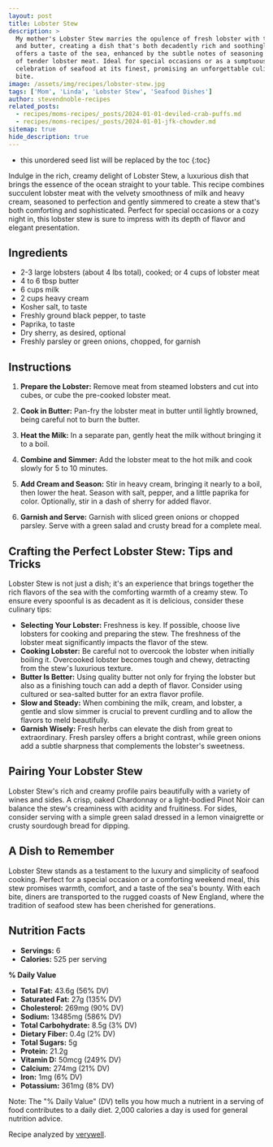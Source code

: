 ```yaml
---
layout: post
title: Lobster Stew
description: >
  My mother's Lobster Stew marries the opulence of fresh lobster with the velvety embrace of cream
  and butter, creating a dish that's both decadently rich and soothingly warm. Each spoonful
  offers a taste of the sea, enhanced by the subtle notes of seasoning and the luxurious texture
  of tender lobster meat. Ideal for special occasions or as a sumptuous treat, this stew is a
  celebration of seafood at its finest, promising an unforgettable culinary experience with every
  bite.
image: /assets/img/recipes/lobster-stew.jpg
tags: ['Mom', 'Linda', 'Lobster Stew', 'Seafood Dishes']
author: stevendnoble-recipes
related_posts:
  - recipes/moms-recipes/_posts/2024-01-01-deviled-crab-puffs.md
  - recipes/moms-recipes/_posts/2024-01-01-jfk-chowder.md
sitemap: true
hide_description: true
---
```


* this unordered seed list will be replaced by the toc
{:toc}

Indulge in the rich, creamy delight of Lobster Stew, a luxurious dish that brings the essence of the ocean straight to your table. This recipe combines succulent lobster meat with the velvety smoothness of milk and heavy cream, seasoned to perfection and gently simmered to create a stew that's both comforting and sophisticated. Perfect for special occasions or a cozy night in, this lobster stew is sure to impress with its depth of flavor and elegant presentation.

## Ingredients

* 2-3 large lobsters (about 4 lbs total), cooked; or 4 cups of lobster meat
* 4 to 6 tbsp butter
* 6 cups milk
* 2 cups heavy cream
* Kosher salt, to taste
* Freshly ground black pepper, to taste
* Paprika, to taste
* Dry sherry, as desired, optional
* Freshly parsley or green onions, chopped, for garnish

## Instructions

1. **Prepare the Lobster:** Remove meat from steamed lobsters and cut into cubes, or cube the pre-cooked lobster meat.

2. **Cook in Butter:** Pan-fry the lobster meat in butter until lightly browned, being careful not to burn the butter.

3. **Heat the Milk:** In a separate pan, gently heat the milk without bringing it to a boil.

4. **Combine and Simmer:** Add the lobster meat to the hot milk and cook slowly for 5 to 10 minutes.

5. **Add Cream and Season:** Stir in heavy cream, bringing it nearly to a boil, then lower the heat. Season with salt, pepper, and a little paprika for color. Optionally, stir in a dash of sherry for added flavor.

6. **Garnish and Serve:** Garnish with sliced green onions or chopped parsley. Serve with a green salad and crusty bread for a complete meal.

## Crafting the Perfect Lobster Stew: Tips and Tricks
Lobster Stew is not just a dish; it's an experience that brings together the rich flavors of the sea with the comforting warmth of a creamy stew. To ensure every spoonful is as decadent as it is delicious, consider these culinary tips:

* **Selecting Your Lobster:** Freshness is key. If possible, choose live lobsters for cooking and preparing the stew. The freshness of the lobster meat significantly impacts the flavor of the stew.
* **Cooking Lobster:** Be careful not to overcook the lobster when initially boiling it. Overcooked lobster becomes tough and chewy, detracting from the stew's luxurious texture.
* **Butter Is Better:** Using quality butter not only for frying the lobster but also as a finishing touch can add a depth of flavor. Consider using cultured or sea-salted butter for an extra flavor profile.
* **Slow and Steady:** When combining the milk, cream, and lobster, a gentle and slow simmer is crucial to prevent curdling and to allow the flavors to meld beautifully.
* **Garnish Wisely:** Fresh herbs can elevate the dish from great to extraordinary. Fresh parsley offers a bright contrast, while green onions add a subtle sharpness that complements the lobster's sweetness.

## Pairing Your Lobster Stew

Lobster Stew's rich and creamy profile pairs beautifully with a variety of wines and sides. A crisp, oaked Chardonnay or a light-bodied Pinot Noir can balance the stew's creaminess with acidity and fruitiness. For sides, consider serving with a simple green salad dressed in a lemon vinaigrette or crusty sourdough bread for dipping.

## A Dish to Remember

Lobster Stew stands as a testament to the luxury and simplicity of seafood cooking. Perfect for a special occasion or a comforting weekend meal, this stew promises warmth, comfort, and a taste of the sea's bounty. With each bite, diners are transported to the rugged coasts of New England, where the tradition of seafood stew has been cherished for generations.

## Nutrition Facts

* **Servings:** 6
* **Calories:** 525 per serving

**% Daily Value**

* **Total Fat:** 43.6g (56% DV)
* **Saturated Fat:** 27g (135% DV)
* **Cholesterol:** 269mg (90% DV)
* **Sodium:** 13485mg (586% DV)
* **Total Carbohydrate:** 8.5g (3% DV)
* **Dietary Fiber:** 0.4g (2% DV)
* **Total Sugars:** 5g
* **Protein:** 21.2g
* **Vitamin D:** 50mcg (249% DV)
* **Calcium:** 274mg (21% DV)
* **Iron:** 1mg (6% DV)
* **Potassium:** 361mg (8% DV)

Note: The "% Daily Value" (DV) tells you how much a nutrient in a serving of food contributes to a daily diet. 2,000 calories a day is used for general nutrition advice.

Recipe analyzed by <a href="https://www.verywellfit.com/recipe-nutrition-analyzer-4157076" target="_blank">verywell</a>.

<script type="application/ld+json">
{
  "@context": "http://schema.org",
  "@type": "Recipe",
  "name": "Lobster Stew",
  "image": "lobster-stew.jpg",
  "author": {
    "@type": "Person",
    "name": "Steven D Noble"
  },
  "description": "A luxurious lobster stew combining succulent lobster meat with creamy milk and heavy cream, seasoned to perfection.",
  "prepTime": "PT20M",
  "cookTime": "PT15M",
  "totalTime": "PT35M",
  "recipeYield": "6 servings",
  "recipeCategory": "Main Course",
  "recipeCuisine": "Seafood",
  "recipeIngredient": [
    "2-3 large lobsters or 4 cups of lobster meat",
    "4 to 6 tbsp butter",
    "6 cups milk",
    "2 cups heavy cream",
    "Kosher salt",
    "Freshly ground black pepper",
    "Paprika",
    "Dry sherry (optional)",
    "Freshly parsley or green onions for garnish"
  ],
  "recipeInstructions": [
    {
      "@type": "HowToStep",
      "text": "Cube and pan-fry lobster meat in butter."
    },
    {
      "@type": "HowToStep",
      "text": "Gently heat milk, then add lobster meat to cook."
    },
    {
      "@type": "HowToStep",
      "text": "Stir in heavy cream, season, and optionally add sherry."
    },
    {
      "@type": "HowToStep",
      "text": "Garnish with parsley or green onions and serve."
    }
  ],
  "nutrition": {
    "@type": "NutritionInformation",
    "calories": "525 calories",
    "fatContent": "43.6 grams",
    "saturatedFatContent": "27 grams",
    "cholesterolContent": "269 milligrams",
    "sodiumContent": "13485 milligrams",
    "carbohydrateContent": "8.5 grams",
    "fiberContent": "0.4 grams",
    "sugarContent": "5 grams",
    "proteinContent": "21.2 grams"
  }
}

</script>
